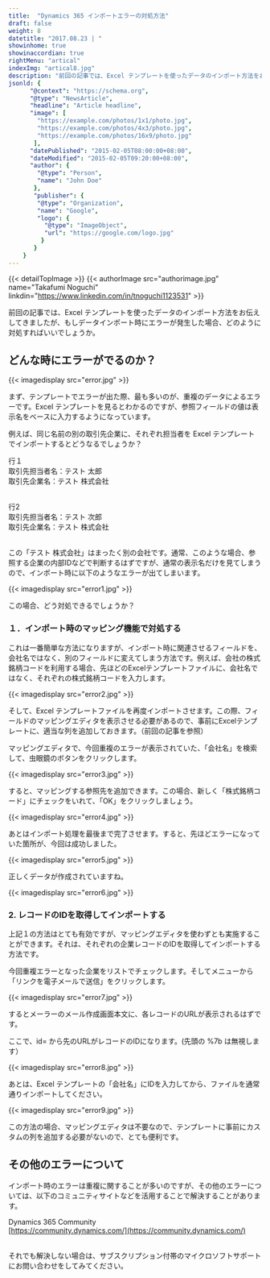 ```yaml
---
title:  "Dynamics 365 インポートエラーの対処方法"
draft: false
weight: 8
datetitle: "2017.08.23 | "
showinhome: true
showinaccordian: true
rightMenu: "artical"
indexImg: "artical8.jpg" 
description: "前回の記事では、Excel テンプレートを使ったデータのインポート方法をお伝えしてきましたが、もしデータインポート時にエラーが発生した場合、どのように対処すればいいでしょうか。"
jsonld: {
      "@context": "https://schema.org",
      "@type": "NewsArticle",
      "headline": "Article headline",
      "image": [
        "https://example.com/photos/1x1/photo.jpg",
        "https://example.com/photos/4x3/photo.jpg",
        "https://example.com/photos/16x9/photo.jpg"
       ],
      "datePublished": "2015-02-05T08:00:00+08:00",
      "dateModified": "2015-02-05T09:20:00+08:00",
      "author": {
        "@type": "Person",
        "name": "John Doe"
       },
       "publisher": {
        "@type": "Organization",
        "name": "Google",
        "logo": {
          "@type": "ImageObject",
          "url": "https://google.com/logo.jpg"
         }
       }
    }
---
```

{{< detailTopImage >}}
{{< authorImage src="authorimage.jpg" name="Takafumi Noguchi" linkdin="https://www.linkedin.com/in/tnoguchi1123531" >}}
<!-- Intro  -->
前回の記事では、Excel テンプレートを使ったデータのインポート方法をお伝えしてきましたが、もしデータインポート時にエラーが発生した場合、どのように対処すればいいでしょうか。


## どんな時にエラーがでるのか？
<!-- Image= error.jpg -->
{{< imagedisplay src="error.jpg" >}}

まず、テンプレートでエラーが出た際、最も多いのが、重複のデータによるエラーです。Excel テンプレートを見るとわかるのですが、参照フィールドの値は表示名をベースに入力するようになっています。

 

例えば、同じ名前の別の取引先企業に、それぞれ担当者を Excel テンプレートでインポートするとどうなるでしょうか？

行１     
取引先担当者名：テスト 太郎    
取引先企業名：テスト 株式会社      
&nbsp;


行2    
取引先担当者名：テスト 次郎     
取引先企業名：テスト 株式会社      
&nbsp;


この「テスト 株式会社」はまったく別の会社です。通常、このような場合、参照する企業の内部IDなどで判断するはずですが、通常の表示名だけを見てしまうので、インポート時に以下のようなエラーが出てしまいます。

<!-- Image= error1.jpg -->
{{< imagedisplay src="error1.jpg" >}}

この場合、どう対処できるでしょうか？

### １．インポート時のマッピング機能で対処する
これは一番簡単な方法になりますが、インポート時に関連させるフィールドを、会社名ではなく、別のフィールドに変えてしまう方法です。例えば、会社の株式銘柄コードを利用する場合、先ほどのExcelテンプレートファイルに、会社名ではなく、それぞれの株式銘柄コードを入力します。
<!-- Image= error2.jpg -->
{{< imagedisplay src="error2.jpg" >}}


そして、Excel テンプレートファイルを再度インポートさせます。この際、フィールドのマッピングエディタを表示させる必要があるので、事前にExcelテンプレートに、適当な列を追加しておきます。（前回の記事を参照）

マッピングエディタで、今回重複のエラーが表示されていた、「会社名」を検索して、虫眼鏡のボタンをクリックします。
<!-- Image= error3.jpg -->
{{< imagedisplay src="error3.jpg" >}}



すると、マッピングする参照先を追加できます。この場合、新しく「株式銘柄コード」にチェックをいれて、「OK」をクリックしましょう。
<!-- Image= error4.jpg -->
{{< imagedisplay src="error4.jpg" >}}

あとはインポート処理を最後まで完了させます。すると、先ほどエラーになっていた箇所が、今回は成功しました。
<!-- Image= error5.jpg -->
{{< imagedisplay src="error5.jpg" >}}


正しくデータが作成されていますね。
<!-- Image= error6.jpg -->
{{< imagedisplay src="error6.jpg" >}}


### 2. レコードのIDを取得してインポートする
上記１の方法はとても有効ですが、マッピングエディタを使わずとも実施することができます。それは、それぞれの企業レコードのIDを取得してインポートする方法です。

今回重複エラーとなった企業をリストでチェックします。そしてメニューから「リンクを電子メールで送信」をクリックします。
<!-- Image= error7.jpg -->
{{< imagedisplay src="error7.jpg" >}}

するとメーラーのメール作成画面本文に、各レコードのURLが表示されるはずです。

ここで、id= から先のURLがレコードのIDになります。(先頭の %7b は無視します）

<!-- Image= error8.jpg -->
{{< imagedisplay src="error8.jpg" >}}


あとは、Excel テンプレートの「会社名」にIDを入力してから、ファイルを通常通りインポートしてください。
<!-- Image= error9.jpg -->
{{< imagedisplay src="error9.jpg" >}}

この方法の場合、マッピングエディタは不要なので、テンプレートに事前にカスタムの列を追加する必要がないので、とても便利です。

## その他のエラーについて
インポート時のエラーは重複に関することが多いのですが、その他のエラーについては、以下のコミュニティサイトなどを活用することで解決することがあります。

Dynamics 365 Community     
[https://community.dynamics.com/](https://community.dynamics.com/)   
&nbsp;

それでも解決しない場合は、サブスクリプション付帯のマイクロソフトサポートにお問い合わせをしてみてください。     
&nbsp;